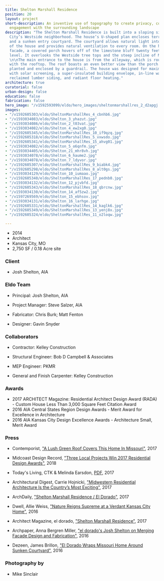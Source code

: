 ```yaml
---
title: Shelton Marshall Residence
position: 20
layout: project
short-description: An inventive use of topography to create privacy, containment and
  engagement with the surrounding landscape
description: "The Shelton Marshall Residence is built into a sloping site in Kansas
  City’s Westside neighborhood. The house’s U-shaped plan encloses terraced gardens
  and a sunken entry courtyard. The courtyard allows natural light into each wing
  of the house and provides natural ventilation to every room. On the house’s west
  facade, a covered porch hovers off of the limestone bluff twenty feet above street
  level. It overlooks the Westside tree tops and the steep incline of Madison Avenue.
  \n\nThe main entrance to the house is from the alleyway, which is roughly level
  with the rooftop. The roof boasts an even better view than the porch. It will be
  planted and enclosed by a guardrail. The house was designed for maximum energy efficiency
  with solar screening, a super-insulated building envelope, in-line water heating,
  reclaimed lumber siding, and radiant floor heating."
architecture: true
curatorial: false
urban-design: false
education: false
fabrication: false
hero_image: "/v1592593099/eldo/hero_images/sheltonmarshallres_2_d2apgj.jpg"
images:
- "/v1592605303/eldo/SheltonMarshallRes_4_cbnhb6.jpg"
- "/v1593034083/eldo/Shelton_3_yhazut.jpg"
- "/v1593034086/eldo/Shelton_2_t03vat.jpg"
- "/v1593034082/eldo/Shelton_4_ew2xg0.jpg"
- "/v1592605345/eldo/SheltonMarshallRes_10_if9qzq.jpg"
- "/v1592605318/eldo/SheltonMarshallRes_5_vxwsdo.jpg"
- "/v1592605341/eldo/SheltonMarshallRes_15_ahvg01.jpg"
- "/v1593034082/eldo/Shelton_5_o6qnfm.jpg"
- "/v1593034405/eldo/Shelton_21_mhr8vh.jpg"
- "/v1593034078/eldo/Shelton_6_haume2.jpg"
- "/v1593034078/eldo/Shelton_7_ldyvor.jpg"
- "/v1592605307/eldo/SheltonMarshallRes_9_biabk4.jpg"
- "/v1592605298/eldo/SheltonMarshallRes_8_alt0gs.jpg"
- "/v1593034129/eldo/Shelton_10_iumaao.jpg"
- "/v1592605340/eldo/SheltonMarshallRes_17_pednb0.jpg"
- "/v1593034132/eldo/Shelton_12_pjvbfd.jpg"
- "/v1592605343/eldo/SheltonMarshallRes_18_qbrcnw.jpg"
- "/v1593034130/eldo/Shelton_14_af5zw2.jpg"
- "/v1597269569/eldo/Shelton_15_ebhsov.jpg"
- "/v1593034131/eldo/Shelton_16_larhge.jpg"
- "/v1592605331/eldo/SheltonMarshallRes_14_kaglk6.jpg"
- "/v1592605349/eldo/SheltonMarshallRes_13_yenj8x.jpg"
- "/v1592605324/eldo/SheltonMarshallRes_11_o2loqw.jpg"

---
```

- 2014
- Architect
- Kansas City, MO
- 2,750 SF / 0.18 Acre site

### Client
- Josh Shelton, AIA

### Eldo Team
- Principal: Josh Shelton, AIA

- Project Manager: Steve Salzer, AIA

- Fabricator: Chris Burk; Matt Fenton

- Designer: Gavin Snyder

### Collaborators
- Contractor: Kelley Construction

- Structural Engineer: Bob D Campbell & Associates

- MEP Engineer: PKMR

- General and Finish Carpenter: Kelley Construction

### Awards
- 2017 ARCHITECT Magazine: Residential Architect Design Award (RADA) - Custom House Less Than 3,000 Square Feet Citation Award
- 2016 AIA Central States Region Design Awards - Merit Award for Excellence in Architecture
- 2016 AIA Kansas City Design Excellence Awards - Architecture Small, Merit Award

### Press
- Contemporist, ["A Lush Green Roof Covers This Home In Missouri"](https://www.contemporist.com/green-roof-covers-home-in-missouri/ "A Lush Green Roof Covers This Home In Missouri"), 2017

- Midcoast Design Record, ["Three Local Projects Win 2017 Residential Design Awards"](http://www.midcoastrecord.com/kcresidential "Three Local Projects Win 2017 Residential Design Awards"), 2018

- Today's Living, CTK & Melinda Earsdon, [PDF](//assets.ctfassets.net/7ceafwpo4r5g/7mELfdKY8kSAwyvQGkImCi/25fb32092c007a3084d709f080234a86/201703_Todays_Living_Shelton_Residence.pdf "Download PDF: City Escape"), 2017

- Architectural Digest, Carrie Hojnicki, ["Midwestern Residential Architecture Is the Country’s Most Exciting"](https://www.architecturaldigest.com/gallery/midwestern-residential-architecture "Midwestern Residential Architecture Is the Country’s Most Exciting"), 2017

- ArchDaily, ["Shelton Marshall Residence / El Dorado"](https://www.archdaily.com/875662/shelton-marshall-residence-el-dorado "Shelton Marshall Residence / El Dorado"), 2017

- Dwell, Allie Weiss, ["Nature Reigns Supreme at a Verdant Kansas City Home"](https://www.dwell.com/article/nature-reigns-supreme-at-a-verdant-kansas-city-home-e783e3b3 "Nature Reigns Supreme at a Verdant Kansas City Home"), 2016

- Architect Magazine, el dorado, ["Shelton Marshall Residence"](https://www.architectmagazine.com/project-gallery/shelton-marshall-residence_o "Shelton Marshall Residence"), 2017

- Archpaper, Anna Bergren Miller, ["el dorado's Josh Shelton on Merging Facade Design and Fabrication"](https://archpaper.com/2016/07/el-dorado-josh-shelton-facade-design-fabrication/ "el dorado's Josh Shelton on Merging Facade Design and Fabrication"), 2016

- Dezeen, James Brillon, ["El Dorado Wraps Missouri Home Around Sunken Courtyard"](https://www.dezeen.com/2016/10/30/shelton-marshall-residence-sunken-courtyard-house-kansas-city-missouri-el-dorado/ "El Dorado Wraps Missouri Home Around Sunken Courtyard"), 2016

### Photography by
- Mike Sinclair